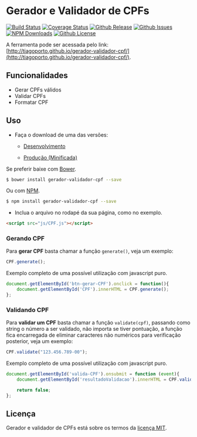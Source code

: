 # Gerador e Validador de CPFs

[![Build Status](https://travis-ci.org/tiagoporto/gerador-validador-cpf.svg)](https://travis-ci.org/tiagoporto/gerador-validador-cpf)
[![Coverage Status](https://img.shields.io/coveralls/tiagoporto/gerador-validador-cpf.svg)](https://coveralls.io/github/tiagoporto/gerador-validador-cpf)
[![Github Release](https://img.shields.io/github/release/tiagoporto/gerador-validador-cpf.svg)](https://github.com/tiagoporto/gerador-validador-cpf/releases)
[![Github Issues](https://img.shields.io/github/issues/tiagoporto/gerador-validador-cpf.svg)](https://github.com/tiagoporto/gerador-validador-cpf/issues)
[![NPM Downloads](https://img.shields.io/npm/dt/gerador-validador-cpf.svg)](https://www.npmjs.com/package/gerador-validador-cpf)
[![Github License](https://img.shields.io/github/license/tiagoporto/gerador-validador-cpf.svg)](https://raw.githubusercontent.com/tiagoporto/gerador-validador-cpf/master/LICENSE.md)


A ferramenta pode ser acessada pelo link: [http://tiagoporto.github.io/gerador-validador-cpf/](http://tiagoporto.github.io/gerador-validador-cpf/).

## Funcionalidades

* Gerar CPFs válidos
* Validar CPFs
* Formatar CPF

## Uso

* Faça o download de uma das versões:

    * [Desenvolvimento](https://raw.githubusercontent.com/tiagoporto/gerador-validador-cpf/master/public/js/CPF.js)

    * [Produção (Minificada)](https://raw.githubusercontent.com/tiagoporto/gerador-validador-cpf/master/public/js/CPF.min.js)

Se preferir baixe com [Bower](http://bower.io/).

```sh
$ bower install gerador-validador-cpf --save
```

Ou com [NPM](https://www.npmjs.com/).

```sh
$ npm install gerador-validador-cpf --save
```

* Inclua o arquivo no rodapé da sua página, como no exemplo.

```html
<script src="js/CPF.js"></script>
```


### Gerando CPF

Para __gerar CPF__ basta chamar a função `generate()`, veja um exemplo:

```javascript
CPF.generate();
```

Exemplo completo de uma possível utilização com javascript puro.

```javascript
document.getElementById('btn-gerar-CPF').onclick = function(){
    document.getElementById('CPF').innerHTML = CPF.generate();
};
```


### Validando CPF

Para __validar um CPF__ basta chamar a função `validate(cpf)`, passando como string o número a ser validado, não importa se tiver pontuação, a função fica encarregada de eliminar caracteres não numéricos para verificação posterior, veja um exemplo:

```javascript
CPF.validate("123.456.789-00");
```

Exemplo completo de uma possível utilização com javascript puro.

```javascript
document.getElementById('valida-CPF').onsubmit = function (event){
    document.getElementById('resultadoValidacao').innerHTML = CPF.validate(document.getElementById('cpf').value);

    return false;
};
```

## Licença

Gerador e validador de CPFs está sobre os termos da [licença MIT](https://github.com/tiagoporto/gerador-validador-cpf/blob/master/LICENSE.md).
